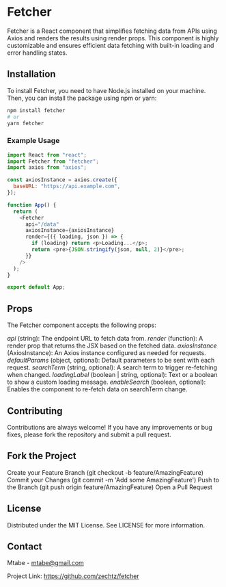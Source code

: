 # Fetcher

Fetcher is a React component that simplifies fetching data from APIs using Axios and renders the results using render props. This component is highly customizable and ensures efficient data fetching with built-in loading and error handling states.

## Installation

To install Fetcher, you need to have Node.js installed on your machine. Then, you can install the package using npm or yarn:

```bash
npm install fetcher
# or
yarn fetcher
```

### Example Usage

```js
import React from "react";
import Fetcher from "fetcher";
import axios from "axios";

const axiosInstance = axios.create({
  baseURL: "https://api.example.com",
});

function App() {
  return (
    <Fetcher
      api="/data"
      axiosInstance={axiosInstance}
      render={({ loading, json }) => {
        if (loading) return <p>Loading...</p>;
        return <pre>{JSON.stringify(json, null, 2)}</pre>;
      }}
    />
  );
}

export default App;
```

## Props

The Fetcher component accepts the following props:

_api_ (string): The endpoint URL to fetch data from.
_render_ (function): A render prop that returns the JSX based on the fetched data.
_axiosInstance_ (AxiosInstance): An Axios instance configured as needed for requests.
_defaultParams_ (object, optional): Default parameters to be sent with each request.
_searchTerm_ (string, optional): A search term to trigger re-fetching when changed.
_loadingLabel_ (boolean | string, optional): Text or a boolean to show a custom loading message.
_enableSearch_ (boolean, optional): Enables the component to re-fetch data on searchTerm change.

## Contributing

Contributions are always welcome! If you have any improvements or bug fixes, please fork the repository and submit a pull request.

## Fork the Project

Create your Feature Branch (git checkout -b feature/AmazingFeature)
Commit your Changes (git commit -m 'Add some AmazingFeature')
Push to the Branch (git push origin feature/AmazingFeature)
Open a Pull Request

## License

Distributed under the MIT License. See LICENSE for more information.

## Contact

Mtabe - mtabe@gmail.com

Project Link: https://github.com/zechtz/fetcher
